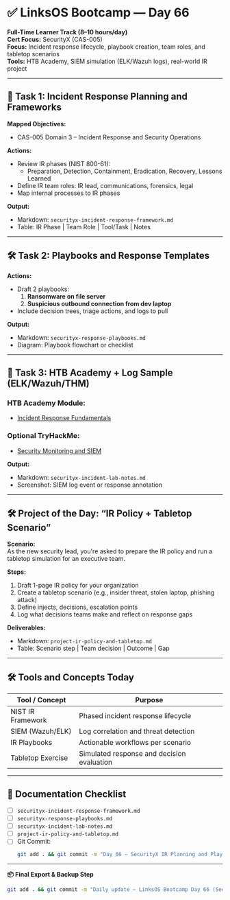 # ✅ LinksOS Bootcamp — Day 66

**Full-Time Learner Track (8–10 hours/day)**  
**Cert Focus:** SecurityX (CAS-005)  
**Focus:** Incident response lifecycle, playbook creation, team roles, and tabletop scenarios  
**Tools:** HTB Academy, SIEM simulation (ELK/Wazuh logs), real-world IR project

---

## 🚨 Task 1: Incident Response Planning and Frameworks

**Mapped Objectives:**  
- CAS-005 Domain 3 – Incident Response and Security Operations

**Actions:**  
- Review IR phases (NIST 800-61):  
  - Preparation, Detection, Containment, Eradication, Recovery, Lessons Learned  
- Define IR team roles: IR lead, communications, forensics, legal  
- Map internal processes to IR phases

**Output:**  
- Markdown: `securityx-incident-response-framework.md`  
- Table: IR Phase | Team Role | Tool/Task | Notes

---

## 🛠 Task 2: Playbooks and Response Templates

**Actions:**  
- Draft 2 playbooks:  
  1. **Ransomware on file server**  
  2. **Suspicious outbound connection from dev laptop**  
- Include decision trees, triage actions, and logs to pull

**Output:**  
- Markdown: `securityx-response-playbooks.md`  
- Diagram: Playbook flowchart or checklist

---

## 🧪 Task 3: HTB Academy + Log Sample (ELK/Wazuh/THM)

### HTB Academy Module:
- [Incident Response Fundamentals](https://academy.hackthebox.com/module/168)

### Optional TryHackMe:
- [Security Monitoring and SIEM](https://tryhackme.com/room/securitymonitoring)

**Output:**  
- Markdown: `securityx-incident-lab-notes.md`  
- Screenshot: SIEM log event or response annotation

---

## 🛠️ Project of the Day: “IR Policy + Tabletop Scenario”

**Scenario:**  
As the new security lead, you're asked to prepare the IR policy and run a tabletop simulation for an executive team.

**Steps:**  
1. Draft 1-page IR policy for your organization  
2. Create a tabletop scenario (e.g., insider threat, stolen laptop, phishing attack)  
3. Define injects, decisions, escalation points  
4. Log what decisions teams make and reflect on response gaps

**Deliverables:**  
- Markdown: `project-ir-policy-and-tabletop.md`  
- Table: Scenario step | Team decision | Outcome | Gap

---

## 🛠️ Tools and Concepts Today

| Tool / Concept      | Purpose                                        |
|---------------------|------------------------------------------------|
| NIST IR Framework   | Phased incident response lifecycle             |
| SIEM (Wazuh/ELK)    | Log correlation and threat detection           |
| IR Playbooks        | Actionable workflows per scenario              |
| Tabletop Exercise   | Simulated response and decision evaluation     |

---

## 📁 Documentation Checklist

- [ ] `securityx-incident-response-framework.md`  
- [ ] `securityx-response-playbooks.md`  
- [ ] `securityx-incident-lab-notes.md`  
- [ ] `project-ir-policy-and-tabletop.md`  
- [ ] Git Commit:
  ```bash
  git add . && git commit -m "Day 66 – SecurityX IR Planning and Playbooks" && git push origin main
  ```

---

**📦 Final Export & Backup Step**

```bash
git add . && git commit -m "Daily update – LinksOS Bootcamp Day 66 (SecurityX Incident Response)" && git push origin main
```
